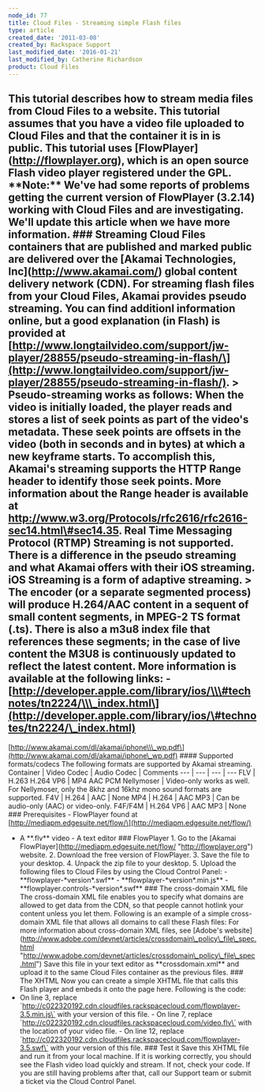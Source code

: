 ```yaml
---
node_id: 77
title: Cloud Files - Streaming simple Flash files
type: article
created_date: '2011-03-08'
created_by: Rackspace Support
last_modified_date: '2016-01-21'
last_modified_by: Catherine Richardson
product: Cloud Files
---
```


This tutorial describes how to stream media files from Cloud Files to a
website. This tutorial assumes that you have a video file uploaded to
Cloud Files and that the container it is in is public. This tutorial
uses \[FlowPlayer\](http://flowplayer.org), which is an open source
Flash video player registered under the GPL. \*\*Note:\*\* We've had
some reports of problems getting the current version of FlowPlayer
(3.2.14) working with Cloud Files and are investigating. We'll update
this article when we have more information. \#\#\# Streaming Cloud
Files containers that are published and marked **public** are delivered
over the \[Akamai Technologies, Inc\](http://www.akamai.com/) global
content delivery network (CDN). For streaming flash files from your
Cloud Files, Akamai provides pseudo streaming. You can find additionl
information online, but a good explanation (in Flash) is provided at
\[http://www.longtailvideo.com/support/jw-player/28855/pseudo-streaming-in-flash/\](http://www.longtailvideo.com/support/jw-player/28855/pseudo-streaming-in-flash/).
&gt; Pseudo-streaming works as follows: When the video is initially
loaded, the player reads and stores a list of seek points as part of the
video's metadata. These seek points are offsets in the video (both in
seconds and in bytes) at which a new keyframe starts. To accomplish
this, Akamai's streaming supports the HTTP Range header to identify
those seek points. More information about the Range header is available
at http://www.w3.org/Protocols/rfc2616/rfc2616-sec14.html\#sec14.35.
Real Time Messaging Protocol (RTMP) Streaming is not supported. There is
a difference in the pseudo streaming and what Akamai offers with their
iOS streaming. iOS Streaming is a form of adaptive streaming. &gt; The
encoder (or a separate segmented process) will produce H.264/AAC content
in a sequent of small content segments, in MPEG-2 TS format (.ts). There
is also a m3u8 index file that references these segments; in the case of
live content the M3U8 is continuously updated to reflect the latest
content. More information is available at the following links: -
\[http://developer.apple.com/library/ios/\\\#technotes/tn2224/\\\_index.html\](http://developer.apple.com/library/ios/\#technotes/tn2224/\_index.html)
-
\[http://www.akamai.com/dl/akamai/iphone\\\_wp.pdf\](http://www.akamai.com/dl/akamai/iphone\_wp.pdf)
\#\#\#\# Supported formats/codecs The following formats are supported by
Akamai streaming. Container | Video Codec | Audio Codec | Comments --- |
--- | --- | --- FLV | H.263 H.264 VP6 | MP4 AAC PCM Nellymoser |
Video-only works as well. For Nellymoser, only the 8khz and 16khz mono
sound formats are supported. F4V | H.264 | AAC | None MP4 | H.264 | AAC
MP3 | Can be audio-only (AAC) or video-only. F4F/F4M | H.264 VP6 | AAC
MP3 | None \#\#\# Prerequisites - FlowPlayer found at
\[http://mediapm.edgesuite.net/flow/\](http://mediapm.edgesuite.net/flow/)
- A \*\*.flv\*\* video - A text editor \#\#\# FlowPlayer 1. Go to
the \[Akamai FlowPlayer\](http://mediapm.edgesuite.net/flow/
"http://flowplayer.org") website. 2. Download the free version of
FlowPlayer. 3. Save the file to your desktop. 4. Unpack the zip file to
your desktop. 5. Upload the following files to Cloud Files by using the
Cloud Control Panel: - \*\*flowplayer-\*version\*.swf\*\* -
\*\*flowplayer-\*version\*.min.js\*\* -
\*\*flowplayer.controls-\*version\*.swf\*\* \#\#\# The cross-domain
XML file The cross-domain XML file enables you to specify what domains
are allowed to get data from the CDN, so that people cannot hotlink your
content unless you let them. Following is an example of a simple
cross-domain XML file that allows all domains to call these Flash files:
For more information about cross-domain XML files, see \[Adobe's
website\](http://www.adobe.com/devnet/articles/crossdomain\_policy\_file\_spec.html
"http://www.adobe.com/devnet/articles/crossdomain\_policy\_file\_spec.html")
Save this file in your text editor as \*\*crossdomain.xml\*\* and upload
it to the same Cloud Files container as the previous files. \#\#\#
The XHTML Now you can create a simple XHTML file that calls this
Flash player and embeds it onto the page here. Following is the code:
<a href="http://c022320192.cdn.cloudfiles.rackspacecloud.com/video.flv" id="player"></a>
- On line 3, replace
\`http://c022320192.cdn.cloudfiles.rackspacecloud.com/flowplayer-3.5.min.js\`
with your version of this file. - On line 7, replace
\`http://c022320192.cdn.cloudfiles.rackspacecloud.com/video.flv\` with
the location of your video file. - On line 12, replace
\`http://c022320192.cdn.cloudfiles.rackspacecloud.com/flowplayer-3.5.swf\`
with your version of this file. \#\#\# Test it Save this XHTML file
and run it from your local machine. If it is working correctly, you
should see the Flash video load quickly and stream. If not, check your
code. If you are still having problems after that, call our Support team
or submit a ticket via the Cloud Control Panel.

